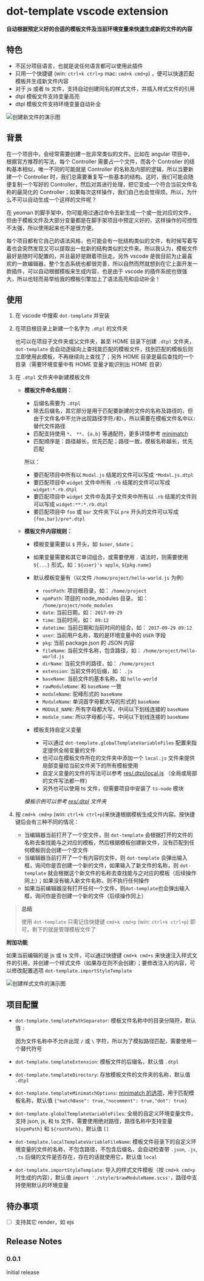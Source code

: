 # dot-template vscode extension

**自动根据预定义好的合适的模板文件及当前环境变量来快速生成新的文件的内容**

## 特色

* 不区分项目语言，也就是说任何语言都可以使用此插件
* 只用一个快捷键 (win: `ctrl+k ctrl+p` mac: `cmd+k cmd+p`) ，便可以快速匹配模板并生成新文件内容
* 对于 js 或者 ts 文件，支持自动创建同名的样式文件，并插入样式文件的引用
* dtpl 模板文件支持变量高亮
* dtpl 模板文件支持环境变量自动补全


![创建新文件的演示图](http://lcdn.static.lotlot.com/createFile-1d1eb080.jpg)

## 背景

在一个项目中，会经常需要创建一批非常类似的文件。比如在 angular 项目中，根据官方推荐的写法，每个 Controller 需要占一个文件，而各个 Controller 的结构基本相似，唯一不同的可能就是 Controller 的名称及内部的逻辑，所以当要新建一个 Controller 时，我们总需要重复写一些基本的结构。这时，我们可能会随便复制一个写好的 Controller，然后对其进行处理，把它变成一个符合当前文件名称的最简化的 Controller；如果每次这样操作，我们自己也会觉得烦。所以，为什么不可以自动生成一个这样的文件呢？

在 yeoman 的脚手架中，你可能用过通过命令去新生成一个或一批对应的文件，但由于模板文件及大部分变量都是在脚手架项目中预定义好的，这样操作的可控性不太强，所以使用起来也不是很方便。

每个项目都有它自己的语法风格，也可能会有一批结构类似的文件，有时候写着写着也会突然发现又可以提取出一批新的结构类似的文件来。所以我认为，模板文件最好是随时可配置的，并且最好是跟着项目走。另外 vscode 是我目前为止最喜欢的一款编辑器，整个生态系统也都很完善，所以自然而然就想到在它上面开发一款插件，可以自动根据模板来生成内容，也是由于 vscode 的插件系统也很强大，所以也轻而易举给我的模板引擎加上了语法高亮和自动补全！

## 使用

1. 在 vscode 中搜索 `dot-template` 并安装
2. 在项目根目录上新建一个名字为 `.dtpl` 的文件夹

    也可以在项目子文件夹或父文件夹，甚至 HOME 目录下创建 `.dtpl` 文件夹，`dot-template`         会自动逐级向上查找能匹配的模板文件，找到匹配的模板后则立即使用此模板，不再继续向上查找了；另外 HOME 目录是最后查找的一个目录（需要环境变量中有 HOME 变量才能识别出 HOME 目录）

3. 在 `.dtpl` 文件夹中新建模板文件

    - **模板文件命名规则：**
        - 后缀名需要为 `.dtpl`
        - 除去后缀名，其它部分是用于匹配要新建的文件的名称及路径的，但由于文件名中不允许出现路径字符`/`和`\`，所以需要在模板文件名中以`:`替代文件路径
        - 匹配支持使用 `*`、 `**`、`{a,b}` 等通配符，更多详情参考 [minimatch](https://github.com/isaacs/minimatch)
        - 匹配顺序是：路径越长，优先匹配；路径一致，模板名称越长，优先匹配

        所以：

        - 要匹配项目中所有以 `Modal.js` 结尾的文件可以写成 `*Modal.js.dtpl`
        - 要匹配项目中 `widget` 文件中所有 `.rb` 结尾的文件可以写成 `widget:*.rb.dtpl`
        - 要匹配项目中 `widget` 文件中及其子文件夹中所有以 `.rb` 结尾的文件则可以写成 `widget:**:*.rb.dtpl`
        - 要匹配项目中 `foo` 或 `bar` 文件夹下以 `pre` 开头的文件可以写成 `{foo,bar}/pre*.dtpl`

    - **模板文件内容规则：**
        - 模板变量需要以 `$` 开头，如 `$user`, `$date`；
        - 如果变量需要和其它单词组合，或需要使用 `.` 语法时，则需要使用 `${...}` 形式，如：`${user}'s apple`, `${pkg.name}`
        - 默认模板变量有（以文件 `/home/project/hello-world.js` 为例）
            * `rootPath`: 项目根目录，如： `/home/project`
            * `npmPath`: 项目的 node_modules 目录， 如： `/home/project/node_modules`
            * `date`: 当前日期，如： `2017-09-29`
            * `time`: 当前时间，如： `09:12`
            * `datetime`: 当前日期和当前时间的组合，如： `2017-09-29 09:12`
            * `user`: 当前用户名称，取的是环境变量中的 `USER` 字段
            * `pkg`: 当前 package.json 的 JSON 内容
            * `fileName`: 当前文件名称，包含路径，如： `/home/project/hello-world.js`
            * `dirName`: 当前文件的路径，如： `/home/project`
            * `extension`: 当前文件的后缀，如： `.js`
            * `baseName`: 当前文件的基本名称，如 `hello-world`
            * `rawModuleName`: 和 `baseName` 一致
            * `moduleName`: 驼峰形式的 `baseName`
            * `ModuleName`: 单词首字母都大写的形式的 `baseName`
            * `MODULE_NAME`: 所有字母都大写，中间以下划线连接的 `baseName`
            * `module_name`: 所以字母都小写，中间以下划线连接的 `baseName`

        - 模板支持自定义变量
            * 可以通过 `dot-template.globalTemplateVariableFiles` 配置来指定提供全局变量的文件
            * 也可以在模板文件所在的文件夹中添加一个 `local.js` 文件来提供局部变量给当前文件夹下的所有模板使用
            * 自定义变量的文件的写法可以参考 [res/.dtpl/local.js](res/.dtpl/local.js) （全局或局部的文件写法都一样）
            * 另外也可以使用 ts 文件，但需要项目中安装了 `ts-node` 模块

        *模板示例可以参考 [res/.dtpl](./res/.dtpl) 文件夹*

4. 按 `cmd+k cmd+p` (win: `ctrl+k ctrl+p`)来快速根据模板生成文件内容。按快捷键后会有三种不同的情况：

    - 当编辑器当前打开了一个空文件，则 `dot-template` 会根据打开的文件的名称去查找能与之对应的模板，然后根据模板创建新文件，没有匹配到任何模板则会创建一个空文件
    - 当编辑器当前打开了一个有内容的文件，则 `dot-template` 会弹出输入框，询问你是否创建一个新的文件，如果输入了新文件的名称，则 `dot-template` 就会根据这个新文件的名称去查找能与之对应的模板（后续操作同上）；如果没有输入新文件名称，则不执行任何操作
    - 如果当前编辑器没有打开任何一个文件，则`dot-template`也会弹出输入框，询问你是否创建一个新的文件（后续操作同上）


> **总结**
>
> 使用 `dot-template` 只需记住快捷键 `cmd+k cmd+p` (win: `ctrl+k ctrl+p`) 即可，剩下的就是管理模板文件了

**附加功能**

如果当前编辑的是 js 或 ts 文件，可以通过快捷键 `cmd+k cmd+s` 来快速注入样式文件的引用，并创建一个样式文件（如果存在则不会创建）；要修改注入的内容，可以修改配置选项 `dot-template.importStyleTemplate`

![创建样式文件的演示图](http://lcdn.static.lotlot.com/createStyle-765f6bd2.jpg)

<!--
## Requirements

If you have any requirements or dependencies, add a section describing those and how to install and configure them.
-->

## 项目配置

* `dot-template.templatePathSeparator`: 模板文件名称中的目录分隔符，默认值 `:`

  因为文件名称中不允许出现 `/` 或 `\` 字符，所以为了模拟路径匹配，需要使用一个替代符号

* `dot-template.templateExtension`: 模板文件的后缀名，默认值 `.dtpl`

* `dot-template.templateDirectory`: 存放模板文件的文件夹的名称，默认值 `.dtpl`

* `dot-template.templateMinimatchOptions`: [minimatch 的选项](https://github.com/isaacs/minimatch#options)，用于匹配模板名称，默认值 `{"matchBase": true,"nocomment": true,"dot": true}`

* `dot-template.globalTemplateVariableFiles`: 全局的自定义环境变量文件，支持 json, js, 和 ts 文件，需要使用绝对路径，路径名称中支持变量 `${npmPath}` 和 `${rootPath}`，默认值 `[]`

* `dot-template.localTemplateVariableFileName`: 模板文件目录下的自定义环境变量的文件的名称，不包含路径，不包含后缀名，会自动检查带 `.json`, `.js`, `.ts` 后缀的文件是否存在，存在的话就使用它，默认值 `local`

* `dot-template.importStyleTemplate`: 导入的样式文件模板（按 `cmd+k cmd+p`时生成的内容），默认值 `import './style/$rawModuleName.scss'`，路径中支持使用默认的环境变量

<!--
## Known Issues

Calling out known issues can help limit users opening duplicate issues against your extension.
-->

## 待办事项

* [ ] 支持其它 render，如 ejs

## Release Notes

### 0.0.1

Initial release
